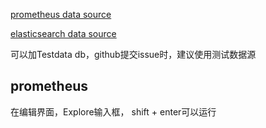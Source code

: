 [prometheus data source](https://grafana.com/docs/grafana/latest/datasources/prometheus/)

[elasticsearch data source](https://grafana.com/docs/grafana/latest/datasources/elasticsearch/)

可以加Testdata db，github提交issue时，建议使用测试数据源  

## prometheus

在编辑界面，Explore输入框， shift + enter可以运行  